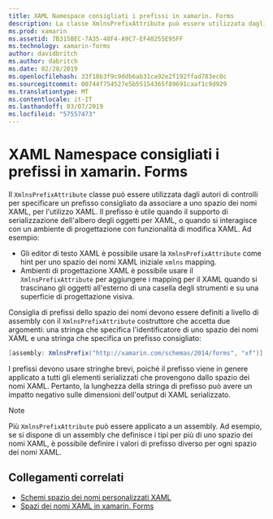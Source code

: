 ```yaml
---
title: XAML Namespace consigliati i prefissi in xamarin. Forms
description: La classe XmlnsPrefixAttribute può essere utilizzata dagli autori di controlli per specificare un prefisso consigliato da associare a uno spazio dei nomi XAML, per l'utilizzo XAML.
ms.prod: xamarin
ms.assetid: 7B315BEC-7A35-48F4-A9C7-EF40255E95FF
ms.technology: xamarin-forms
author: davidbritch
ms.author: dabritch
ms.date: 02/28/2019
ms.openlocfilehash: 33f18b3f9c9ddb6ab31ca92e2f192ffad783ec0c
ms.sourcegitcommit: 00744f754527e5b55154365f89691caaf1c9d929
ms.translationtype: MT
ms.contentlocale: it-IT
ms.lasthandoff: 03/07/2019
ms.locfileid: "57557473"
---
```

# <a name="xaml-namespace-recommended-prefixes-in-xamarinforms"></a>XAML Namespace consigliati i prefissi in xamarin. Forms

Il `XmlnsPrefixAttribute` classe può essere utilizzata dagli autori di controlli per specificare un prefisso consigliato da associare a uno spazio dei nomi XAML, per l'utilizzo XAML. Il prefisso è utile quando il supporto di serializzazione dell'albero degli oggetti per XAML, o quando si interagisce con un ambiente di progettazione con funzionalità di modifica XAML. Ad esempio:

- Gli editor di testo XAML è possibile usare la `XmlnsPrefixAttribute` come hint per uno spazio dei nomi XAML iniziale `xmlns` mapping.
- Ambienti di progettazione XAML è possibile usare il `XmlnsPrefixAttribute` per aggiungere i mapping per il XAML quando si trascinano gli oggetti all'esterno di una casella degli strumenti e su una superficie di progettazione visiva.

Consiglia di prefissi dello spazio dei nomi devono essere definiti a livello di assembly con il `XmlnsPrefixAttribute` costruttore che accetta due argomenti: una stringa che specifica l'identificatore di uno spazio dei nomi XAML e una stringa che specifica un prefisso consigliato:

```csharp
[assembly: XmlnsPrefix("http://xamarin.com/schemas/2014/forms", "xf")]
```

I prefissi devono usare stringhe brevi, poiché il prefisso viene in genere applicato a tutti gli elementi serializzati che provengono dallo spazio dei nomi XAML. Pertanto, la lunghezza della stringa di prefisso può avere un impatto negativo sulle dimensioni dell'output di XAML serializzato.

> [!NOTE]
> Più `XmlnsPrefixAttribute` può essere applicato a un assembly. Ad esempio, se si dispone di un assembly che definisce i tipi per più di uno spazio dei nomi XAML, è possibile definire i valori di prefisso diverso per ogni spazio dei nomi XAML.

## <a name="related-links"></a>Collegamenti correlati

- [Schemi spazio dei nomi personalizzati XAML](custom-namespace-schemas.md)
- [Spazi dei nomi XAML in xamarin. Forms](namespaces.md)
